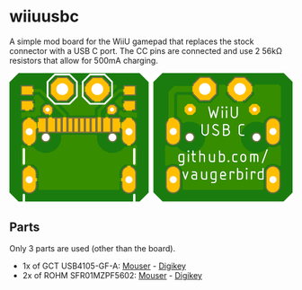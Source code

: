# wiiuusbc

A simple mod board for the WiiU gamepad that replaces the stock connector with a USB C port. The CC pins are connected and use 2 56kΩ resistors that allow for 500mA charging.

![Board Render](https://raw.githubusercontent.com/vaugerbird/wiiuusbc/main/images/wiiuusbccombined.png)

## Parts

Only 3 parts are used (other than the board).

* 1x of GCT USB4105-GF-A: [Mouser](https://www.mouser.com/ProductDetail/640-USB4105-GF-A) - [Digikey](https://www.digikey.com/en/products/detail/gct/USB4105-GF-A/11198441)
* 2x of ROHM SFR01MZPF5602: [Mouser]([https://www.mouser.com/ProductDetail/ROHM-Semiconductor/SFR01MZPF5602](https://www.mouser.com/ProductDetail/ROHM-Semiconductor/SFR01MZPF5602?qs=byeeYqUIh0PMHn%2FWHQ30Hw%3D%3D)) - [Digikey](https://www.digikey.com/en/products/detail/rohm-semiconductor/SFR01MZPF5602/16009123)
